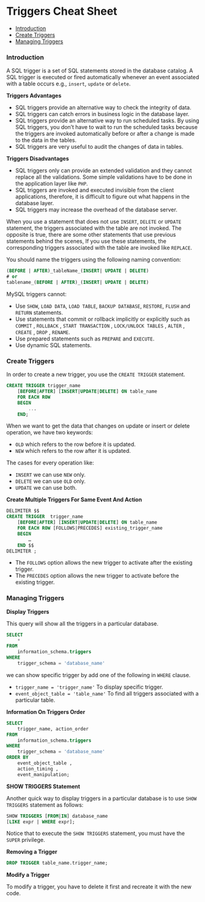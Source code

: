 # Triggers Cheat Sheet

* [Introduction](#introduction)
* [Create Triggers](#create-triggers)
* [Managing Triggers](#managing-triggers)

### Introduction
A SQL trigger is a set of SQL statements stored in the database catalog. A SQL trigger is executed or fired automatically whenever an event associated with a table occurs e.g., `insert`, `update` or `delete`.

**Triggers Advantages**
* SQL triggers provide an alternative way to check the integrity of data.
* SQL triggers can catch errors in business logic in the database layer.
* SQL triggers provide an alternative way to run scheduled tasks. By using SQL triggers, you don’t have to wait to run the scheduled tasks because the triggers are invoked automatically before or after a change is made to the data in the tables.
* SQL triggers are very useful to audit the changes of data in tables.

**Triggers Disadvantages**
* SQL triggers only can provide an extended validation and they cannot replace all the validations. Some simple validations have to be done in the application layer like `PHP`.
* SQL triggers are invoked and executed invisible from the client applications, therefore, it is difficult to figure out what happens in the database layer.
* SQL triggers may increase the overhead of the database server.

When you use a statement that does not use `INSERT`, `DELETE` or `UPDATE` statement, the triggers associated with the table are not invoked. The opposite is true, there are some other statements that use previous statements behind the scenes, If you use these statements, the corresponding triggers associated with the table are invoked like `REPLACE`.

You should name the triggers using the following naming convention:
```sql
(BEFORE | AFTER)_tableName_(INSERT| UPDATE | DELETE)
# or
tablename_(BEFORE | AFTER)_(INSERT| UPDATE | DELETE)
```

MySQL triggers cannot:
* Use `SHOW`, `LOAD DATA`, `LOAD TABLE`, `BACKUP DATABASE`, `RESTORE`, `FLUSH` and `RETURN` statements.
* Use statements that commit or rollback implicitly or explicitly such as `COMMIT` , `ROLLBACK` , `START TRANSACTION` , `LOCK/UNLOCK TABLES` , `ALTER` , `CREATE` , `DROP` , `RENAME`.
* Use prepared statements such as `PREPARE` and `EXECUTE`.
* Use dynamic SQL statements.

### Create Triggers
In order to create a new trigger, you use the `CREATE TRIGGER` statement.
```sql
CREATE TRIGGER trigger_name
    [BEFORE|AFTER] [INSERT|UPDATE|DELETE] ON table_name
    FOR EACH ROW
    BEGIN
        ...
    END;
```
When we want to get the data that changes on update or insert or delete operation, we have two keywords:
* `OLD` which refers to the row before it is updated.
* `NEW` which refers to the row after it is updated.

The cases for every operation like:
* `INSERT` we can use `NEW` only.
* `DELETE` we can use `OLD` only.
* `UPDATE` we can use both.

**Create Multiple Triggers For Same Event And Action**
```sql
DELIMITER $$
CREATE TRIGGER  trigger_name
    [BEFORE|AFTER] [INSERT|UPDATE|DELETE] ON table_name
    FOR EACH ROW [FOLLOWS|PRECEDES] existing_trigger_name
    BEGIN
        …
    END $$
DELIMITER ;
```
* The `FOLLOWS` option allows the new trigger to activate after the existing trigger.
* The `PRECEDES` option allows the new trigger to activate before the existing trigger.

### Managing Triggers
**Display Triggers**

This query will show all the triggers in a particular database.
```sql
SELECT
    *
FROM
    information_schema.triggers
WHERE
    trigger_schema = 'database_name'
```
we can show specific trigger by add one of the following in `WHERE` clause.
* `trigger_name = 'trigger_name'` To display specific trigger.
* `event_object_table = 'table_name'` To find all triggers associated with a particular table.

**Information On Triggers Order**
```sql
SELECT
    trigger_name, action_order
FROM
    information_schema.triggers
WHERE
    trigger_schema = 'database_name'
ORDER BY
    event_object_table ,
    action_timing ,
    event_manipulation;
```

**SHOW TRIGGERS Statement**

Another quick way to display triggers in a particular database is to use `SHOW TRIGGERS` statement as follows:
```sql
SHOW TRIGGERS [FROM|IN] database_name
[LIKE expr | WHERE expr];
```
Notice that to execute the `SHOW TRIGGERS` statement, you must have the `SUPER` privilege.

**Removing a Trigger**
```sql
DROP TRIGGER table_name.trigger_name;
```

**Modify a Trigger**

To modify a trigger, you have to delete it first and recreate it with the new code.
